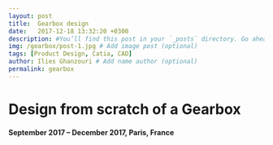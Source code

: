 ```yaml
---
layout: post
title:  Gearbox design
date:   2017-12-18 13:32:20 +0300
description: #You’ll find this post in your `_posts` directory. Go ahead and edit it and re-build the site to see your changes. # Add post description (optional)
img: /gearbox/post-1.jpg # Add image post (optional)
tags: [Product Design, Catia, CAD]
author: Ilies Ghanzouri # Add name author (optional)
permalink: gearbox
---
```


# Design from scratch of a Gearbox
#### September 2017 – December 2017, Paris, France
